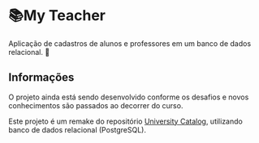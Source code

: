 # :books:My Teacher

Aplicação de cadastros de alunos e professores em um banco de dados relacional. :book:


## Informações

O projeto ainda está sendo desenvolvido conforme os desafios e novos conhecimentos são passados ao decorrer do curso. 

Este projeto é um remake do repositório [University Catalog](https://github.com/leoorlandin/UnivesityCatalog), utilizando banco de dados relacional (PostgreSQL).

<!-- ## Iniciando o projeto

- clone o repositório `git clone https://github.com/leoorlandin/UnivesityCatalog`
- vá até a raiz do projeto `cd /UnivesityCatalog`
- `npm install` para a instalação de todas as dependências da aplicação
- `npm start` para inicar o servidor e visualizar a aplicação em sua porta 5000

## Técnologias utilizadas

- HTML/CSS - Para criação e estilização dos conteúdos da aplicação
- [Nunjucks](https://mozilla.github.io/nunjucks) - Uma linguagem de templates rica e poderosa para JavaScript
- [NodeJS](https://nodejs.org/en/) - Para desenvolvimento do server side da aplicação

## Necessário para utilizar a aplicação

- [NodeJS](https://nodejs.org/en/)
- [NPM](https://www.npmjs.com/) ou qualquer outro gerenciador de pacotes de sua preferência -->